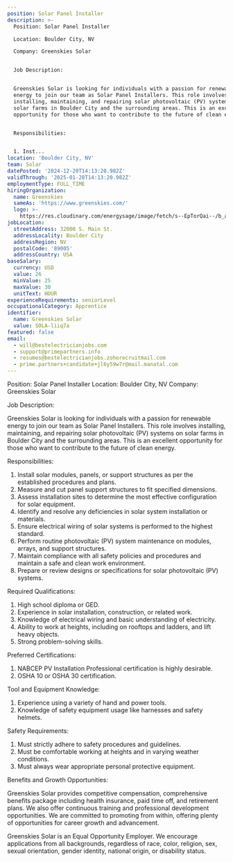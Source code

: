 ```yaml
---
position: Solar Panel Installer
description: >-
  Position: Solar Panel Installer

  Location: Boulder City, NV

  Company: Greenskies Solar


  Job Description:


  Greenskies Solar is looking for individuals with a passion for renewable
  energy to join our team as Solar Panel Installers. This role involves
  installing, maintaining, and repairing solar photovoltaic (PV) systems on
  solar farms in Boulder City and the surrounding areas. This is an excellent
  opportunity for those who want to contribute to the future of clean energy.


  Responsibilities:


  1. Inst...
location: 'Boulder City, NV'
team: Solar
datePosted: '2024-12-20T14:13:20.982Z'
validThrough: '2025-01-28T14:13:20.982Z'
employmentType: FULL_TIME
hiringOrganization:
  name: Greenskies
  sameAs: 'https://www.greenskies.com/'
  logo: >-
    https://res.cloudinary.com/energysage/image/fetch/s--EpTorQai--/b_auto,c_pad,f_auto,h_200,q_auto,w_200/https://es-media-prod.s3.amazonaws.com/media/supplier/logo/source/Greenskies_Clean_Focus_Company.jpg
jobLocation:
  streetAddress: 32000 S. Main St.
  addressLocality: Boulder City
  addressRegion: NV
  postalCode: '89005'
  addressCountry: USA
baseSalary:
  currency: USD
  value: 26
  minValue: 25
  maxValue: 30
  unitText: HOUR
experienceRequirements: seniorLevel
occupationalCategory: Apprentice
identifier:
  name: Greenskies Solar
  value: SOLA-liiq7a
featured: false
email:
  - will@bestelectricianjobs.com
  - support@primepartners.info
  - resumes@bestelectricianjobs.zohorecruitmail.com
  - prime.partners+candidate+jl6y59w7r@mail.manatal.com
---
```




Position: Solar Panel Installer
Location: Boulder City, NV
Company: Greenskies Solar

Job Description:

Greenskies Solar is looking for individuals with a passion for renewable energy to join our team as Solar Panel Installers. This role involves installing, maintaining, and repairing solar photovoltaic (PV) systems on solar farms in Boulder City and the surrounding areas. This is an excellent opportunity for those who want to contribute to the future of clean energy.

Responsibilities:

1. Install solar modules, panels, or support structures as per the established procedures and plans.
2. Measure and cut panel support structures to fit specified dimensions.
3. Assess installation sites to determine the most effective configuration for solar equipment.
4. Identify and resolve any deficiencies in solar system installation or materials.
5. Ensure electrical wiring of solar systems is performed to the highest standard.
6. Perform routine photovoltaic (PV) system maintenance on modules, arrays, and support structures.
7. Maintain compliance with all safety policies and procedures and maintain a safe and clean work environment.
8. Prepare or review designs or specifications for solar photovoltaic (PV) systems.

Required Qualifications:

1. High school diploma or GED.
2. Experience in solar installation, construction, or related work.
3. Knowledge of electrical wiring and basic understanding of electricity.
4. Ability to work at heights, including on rooftops and ladders, and lift heavy objects.
5. Strong problem-solving skills.

Preferred Certifications:

1. NABCEP PV Installation Professional certification is highly desirable.
2. OSHA 10 or OSHA 30 certification.

Tool and Equipment Knowledge:

1. Experience using a variety of hand and power tools.
2. Knowledge of safety equipment usage like harnesses and safety helmets.

Safety Requirements:

1. Must strictly adhere to safety procedures and guidelines.
2. Must be comfortable working at heights and in varying weather conditions.
3. Must always wear appropriate personal protective equipment.

Benefits and Growth Opportunities:

Greenskies Solar provides competitive compensation, comprehensive benefits package including health insurance, paid time off, and retirement plans. We also offer continuous training and professional development opportunities. We are committed to promoting from within, offering plenty of opportunities for career growth and advancement.

Greenskies Solar is an Equal Opportunity Employer. We encourage applications from all backgrounds, regardless of race, color, religion, sex, sexual orientation, gender identity, national origin, or disability status.
